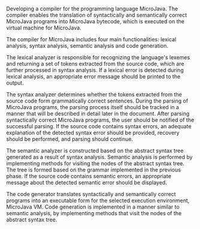 Developing a compiler for the programming language MicroJava. The compiler enables the translation of syntactically and semantically correct MicroJava programs into MicroJava bytecode, which is executed on the virtual machine for MicroJava.

The compiler for MicroJava includes four main functionalities: lexical analysis, syntax analysis, semantic analysis and code generation.

The lexical analyzer is responsible for recognizing the language's lexemes and returning a set of tokens extracted from the source code, which are further processed in syntax analysis. If a lexical error is detected during lexical analysis, an appropriate error message should be printed to the output.

The syntax analyzer determines whether the tokens extracted from the source code form grammatically correct sentences. During the parsing of MicroJava programs, the parsing process itself should be tracked in a manner that will be described in detail later in the document. After parsing syntactically correct MicroJava programs, the user should be notified of the successful parsing. If the source code contains syntax errors, an adequate explanation of the detected syntax error should be provided, recovery should be performed, and parsing should continue.

The semantic analyzer is constructed based on the abstract syntax tree generated as a result of syntax analysis. Semantic analysis is performed by implementing methods for visiting the nodes of the abstract syntax tree. The tree is formed based on the grammar implemented in the previous phase. If the source code contains semantic errors, an appropriate message about the detected semantic error should be displayed.

The code generator translates syntactically and semantically correct programs into an executable form for the selected execution environment, MicroJava VM. Code generation is implemented in a manner similar to semantic analysis, by implementing methods that visit the nodes of the abstract syntax tree.







